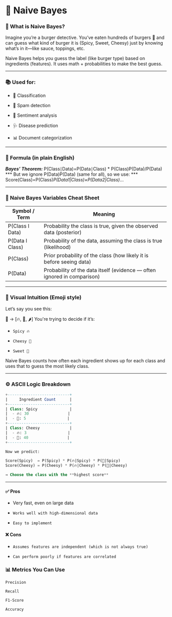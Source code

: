 # 🧠 Naive Bayes

### 📌 What is Naive Bayes?

Imagine you’re a burger detective. You’ve eaten hundreds of burgers 🍔 and can guess what kind of burger it is (Spicy, Sweet, Cheesy) just by knowing what’s in it—like sauce, toppings, etc.

Naive Bayes helps you guess the label (like burger type) based on ingredients (features). It uses math + probabilities to make the best guess.


------------

### 📚 Used for:

- 📂 Classification

- 🧠 Spam detection

- 🤖 Sentiment analysis

- 🩺 Disease prediction

- 📊 Document categorization


------------

### 🧮 Formula (in plain English)
***Bayes’ Theorem:***
P(Class∣Data)=P(Data∣Class) * P(Class)P(Data)/P(Data)
*** But we ignore P(Data)P(Data) (same for all), so we use: ***
Score(Class)=P(Class)*P(Data1|Class)×P(Data2|Class)*…

------------


### 🔑 Naive Bayes Variables Cheat Sheet

| **Symbol / Term**          | **Meaning**                                                             |
|----------------------------|--------------------------------------------------------------------------|
| P(Class I Data)         | Probability the class is true, given the observed data (posterior)       |
| P(Data I Class)          | Probability of the data, assuming the class is true (likelihood)         |
| P(Class)                 | Prior probability of the class (how likely it is before seeing data)     |
| P(Data)                  | Probability of the data itself (evidence — often ignored in comparison)  |


------------

### 🎯 Visual Intuition (Emoji style)

Let’s say you see this:

🍔 → [🔥, 🧀, 🌶️]
You're trying to decide if it’s:

-     Spicy 🔥

-     Cheesy 🧀

-     Sweet 🍯

Naive Bayes counts how often each ingredient shows up for each class and uses that to guess the most likely class.


------------

### ⚙️ ASCII Logic Breakdown
```sql
+---------------------------+
|     Ingredient Count      |
+---------------------------+
| Class: Spicy              |
|  - 🔥: 30                 |
|  - 🧀: 5                  |
+---------------------------+
| Class: Cheesy             |
|  - 🔥: 3                  |
|  - 🧀: 40                 |
+---------------------------+

Now we predict:

Score(Spicy)  = P(Spicy) * P(🔥|Spicy) * P(🧀|Spicy)  
Score(Cheesy) = P(Cheesy) * P(🔥|Cheesy) * P(🧀|Cheesy)

→ Choose the class with the **highest score**
```


------------

#### ✅ Pros

  -   Very fast, even on large data

-     Works well with high-dimensional data

-     Easy to implement

#### ❌ Cons

-     Assumes features are independent (which is not always true)

-     Can perform poorly if features are correlated

### 📊 Metrics You Can Use

    Precision

    Recall

    F1-Score

    Accuracy
